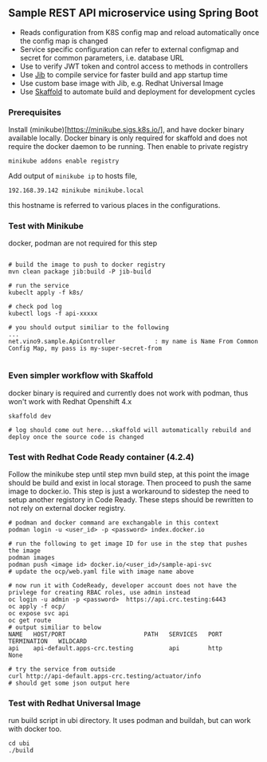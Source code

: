 ## Sample REST API microservice using Spring Boot


* Reads configuration from K8S config map and reload automatically once the config map is changed
* Service specific configuration can refer to external configmap and secret for common parameters, i.e. database URL
* Use to verify JWT token and control access to methods in controllers
* Use [Jib](https://github.com/GoogleContainerTools/jib) to compile service for faster build and app startup time
* Use custom base image with Jib, e.g. Redhat Universal Image
* Use [Skaffold](https://skaffold.dev/) to automate build and deployment for development cycles

### Prerequisites
Install (minikube)[https://minikube.sigs.k8s.io/], and have docker binary available locally. Docker binary is only required for skaffold and does not require the docker daemon to be running. Then enable to private registry

```shell script
minikube addons enable registry

```

Add output of ```minikube ip``` to hosts file,

```shell script
192.168.39.142 minikube minikube.local

```
this hostname is referred to various places in the configurations.

### Test with Minikube
docker, podman are not required for this step

```shell script

# build the image to push to docker registry
mvn clean package jib:build -P jib-build

# run the service
kubeclt apply -f k8s/

# check pod log
kubectl logs -f api-xxxxx

# you should output similiar to the following
...
net.vino9.sample.ApiController           : my name is Name From Common Config Map, my pass is my-super-secret-from


```

### Even simpler workflow with Skaffold
docker binary is required and currently does not work with podman, thus won't work with Redhat Openshift 4.x

```shell script
skaffold dev

# log should come out here...skaffold will automatically rebuild and deploy once the source code is changed

```

### Test with Redhat Code Ready container (4.2.4)
Follow the minikube step until step mvn build step, at this point the image should be build and exist in local storage. Then proceed to push the same image to docker.io. This step is just a workaround to sidestep the need to setup another registory in Code Ready.
These steps should be rewritten to not rely on external docker registry.

```shell script
# podman and docker command are exchangable in this context
podman login -u <user_id> -p <password> index.docker.io 

# run the following to get image ID for use in the step that pushes the image 
podman images
podman push <image id> docker.io/<user_id>/sample-api-svc
# update the ocp/web.yaml file with image name above

# now run it with CodeReady, developer account does not have the privlege for creating RBAC roles, use admin instead
oc login -u admin -p <password>  https://api.crc.testing:6443 
oc apply -f ocp/
oc expose svc api
oc get route
# output similiar to below
NAME   HOST/PORT                      PATH   SERVICES   PORT   TERMINATION   WILDCARD
api    api-default.apps-crc.testing          api        http                 None

# try the service from outside 
curl http://api-default.apps-crc.testing/actuator/info
# should get some json output here

```

### Test with Redhat Universal Image
run build script in ubi directory. It uses podman and buildah, but can work with docker too.

```shell script
cd ubi
./build

```


